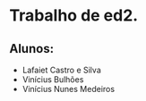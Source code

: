# Trabalho de ed2.

## Alunos:

* Lafaiet Castro e Silva
* Vinícius Bulhões
* Vinícius Nunes Medeiros
